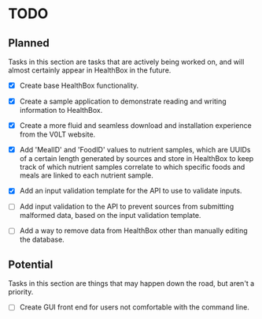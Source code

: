 # TODO


## Planned

Tasks in this section are tasks that are actively being worked on, and will almost certainly appear in HealthBox in the future.

- [x] Create base HealthBox functionality.
- [x] Create a sample application to demonstrate reading and writing information to HealthBox.
- [x] Create a more fluid and seamless download and installation experience from the V0LT website.
- [x] Add 'MealID' and 'FoodID' values to nutrient samples, which are UUIDs of a certain length generated by sources and store in HealthBox to keep track of which nutrient samples correlate to which specific foods and meals are linked to each nutrient sample.
- [x] Add an input validation template for the API to use to validate inputs.
- [ ] Add input validation to the API to prevent sources from submitting malformed data, based on the input validation template.
- [ ] Add a way to remove data from HealthBox other than manually editing the database.


## Potential

Tasks in this section are things that may happen down the road, but aren't a priority.

- [ ] Create GUI front end for users not comfortable with the command line.
